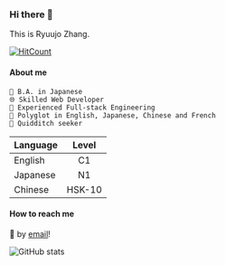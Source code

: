### Hi there 👋

This is Ryuujo Zhang.

[![HitCount](https://img.shields.io/endpoint?url=https%3A%2F%2Fhits.dwyl.com%2Fed-25519%2Fed-25519.svg%3Fstyle%3Dflat%26show%3Dunique&style=for-the-badge&logo=github&logoColor=white&logoWidth=20&label=REACHED&message=UV)](http://hits.dwyl.com/ed-25519/ed-25519)

#### About me

```
📖 B.A. in Japanese
🌐 Skilled Web Developer
📅 Experienced Full-stack Engineering
💬 Polyglot in English, Japanese, Chinese and French
🤔 Quidditch seeker
```

 | Language | Level |
 |:---------|:-------:|
 | English  | C1 |
 | Japanese | N1 |
 | Chinese  | HSK-10|

#### How to reach me

📮 by [email](mailto:me@ryuujo.com)!

![GitHub stats](https://github-readme-stats.vercel.app/api?username=ryuujo1573)
